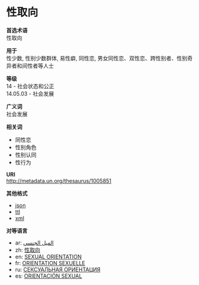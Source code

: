 # 性取向

**首选术语**  
性取向

**用于**  
性少数, 性别少数群体, 易性癖, 同性恋, 男女同性恋、双性恋、跨性别者、性别奇异者和间性者等人士

**等级**  
14 - 社会状态和公正  
14.05.03 - 社会发展

**广义词**  
社会发展

**相关词**  
- 同性恋  
- 性别角色  
- 性别认同  
- 性行为  

**URI**  
http://metadata.un.org/thesaurus/1005851

**其他格式**  
- [json](https://metadata.un.org/thesaurus/1005851.json)  
- [ttl](https://metadata.un.org/thesaurus/1005851.ttl)  
- [xml](https://metadata.un.org/thesaurus/1005851.xml)  

**对等语言**  
- ar: [الميل الجنسي](?lang=ar)  
- zh: [性取向](?lang=zh)  
- en: [SEXUAL ORIENTATION](?lang=en)  
- fr: [ORIENTATION SEXUELLE](?lang=fr)  
- ru: [СЕКСУАЛЬНАЯ ОРИЕНТАЦИЯ](?lang=ru)  
- es: [ORIENTACIÓN SEXUAL](?lang=es)  
